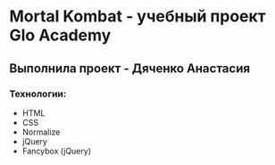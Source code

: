# Mortal Kombat - учебный проект Glo Academy
## Выполнила проект - Дяченко Анастасия
### Технологии:
- HTML
- CSS
- Normalize
- jQuery
- Fancybox (jQuery)
